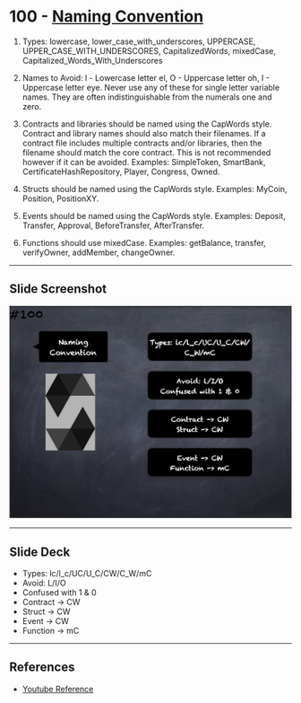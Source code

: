 # 100 - [Naming Convention](Naming%20Convention.md)
1. Types: lowercase, lower_case_with_underscores, UPPERCASE, UPPER_CASE_WITH_UNDERSCORES, CapitalizedWords, mixedCase, Capitalized_Words_With_Underscores
    
2. Names to Avoid: l - Lowercase letter el, O - Uppercase letter oh, I - Uppercase letter eye. Never use any of these for single letter variable names. They are often indistinguishable from the numerals one and zero.
    
3. Contracts and libraries should be named using the CapWords style. Contract and library names should also match their filenames. If a contract file includes multiple contracts and/or libraries, then the filename should match the core contract. This is not recommended however if it can be avoided. Examples: SimpleToken, SmartBank, CertificateHashRepository, Player, Congress, Owned.
    
4. Structs should be named using the CapWords style. Examples: MyCoin, Position, PositionXY.
    
5. Events should be named using the CapWords style. Examples: Deposit, Transfer, Approval, BeforeTransfer, AfterTransfer.
    
6. Functions should use mixedCase. Examples: getBalance, transfer, verifyOwner, addMember, changeOwner.

___
## Slide Screenshot
![100.png](../../images/2.Solidity%20101/100.png)
___
## Slide Deck
- Types: lc/l_c/UC/U_C/CW/C_W/mC
- Avoid: L/I/O
- Confused with 1 & 0
- Contract -> CW
- Struct -> CW
- Event -> CW
- Function -> mC
___
## References
- [Youtube Reference](https://youtu.be/_oN7XuyhoZA?t=1652)


